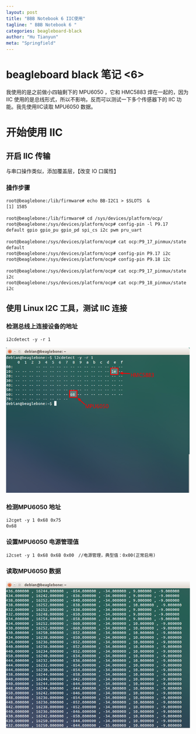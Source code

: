 ```yaml
---
layout: post
title: "BBB Notebook 6 IIC使用"
tagline: " BBB Notebook 6 "
categories: beagleboard-black
author: "Hu Tianyun"
meta: "Springfield"
---
```


# beagleboard black 笔记 <6>
我使用的是之前做小四轴剩下的 MPU6050 ，它和 HMC5883 焊在一起的，因为IIC 使用的是总线形式，所以不影响，反而可以测试一下多个传感器下的 IIC 功能。我先使用IIC读取 MPU6050 数据。

# 开始使用 IIC

## 开启 IIC 传输
与串口操作类似，添加覆盖层，【改变 IO 口属性】

### 操作步骤
	root@beaglebone:/lib/firmware# echo BB-I2C1 > $SLOTS  &
	[1] 1585

	root@beaglebone:/lib/firmware# cd /sys/devices/platform/ocp/
	root@beaglebone:/sys/devices/platform/ocp# config-pin -l P9.17
	default gpio gpio_pu gpio_pd spi_cs i2c pwm pru_uart

	root@beaglebone:/sys/devices/platform/ocp# cat ocp:P9_17_pinmux/state
	default
	root@beaglebone:/sys/devices/platform/ocp# config-pin P9.17 i2c
	root@beaglebone:/sys/devices/platform/ocp# config-pin P9.18 i2c

	root@beaglebone:/sys/devices/platform/ocp# cat ocp:P9_17_pinmux/state
	i2c
	root@beaglebone:/sys/devices/platform/ocp# cat ocp:P9_18_pinmux/state
	i2c

	

## 使用 Linux I2C 工具，测试 IIC 连接
### 检测总线上连接设备的地址

	i2cdetect -y -r 1

![iic-findID](/post_img/BBB-img/iic-findID.png  "iic-findID")

### 检测MPU6050 地址
	i2cget -y 1 0x68 0x75
	0x68

### 设置MPU6050 电源管理值

	i2cset -y 1 0x68 0x6B 0x00　//电源管理，典型值：0x00(正常启用)

### 读取MPU6050 数据
![mpu-origindata](/post_img/BBB-img/mpu-origindata.png  "mpu-origindata")
